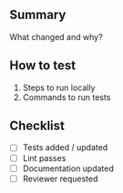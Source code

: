 ## Summary

What changed and why?

## How to test

1. Steps to run locally
2. Commands to run tests

## Checklist
- [ ] Tests added / updated
- [ ] Lint passes
- [ ] Documentation updated
- [ ] Reviewer requested

